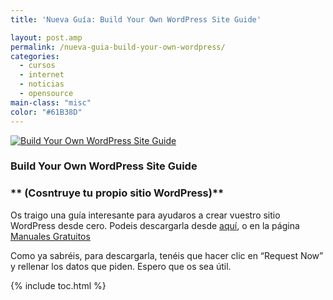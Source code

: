 ```yaml
---
title: 'Nueva Guía: Build Your Own WordPress Site Guide'

layout: post.amp
permalink: /nueva-guia-build-your-own-wordpress/
categories:
  - cursos
  - internet
  - noticias
  - opensource
main-class: "misc"
color: "#61B38D"
---
```

[![Build Your Own WordPress Site Guide][1]][2]

### **Build Your Own WordPress Site Guide**

### ** (Cosntruye tu propio sitio WordPress)**

Os traigo una guía interesante para ayudaros a crear vuestro sitio WordPress desde cero. Podeis descargarla desde [aquí][2], o en la página [Manuales Gratuitos][3]

Como ya sabréis, para descargarla, tenéis que hacer clic en &#8220;Request Now&#8221; y rellenar los datos que piden. Espero que os sea útil.



 [1]: http://img.tradepub.com/free/w_make09/assets/img/w_make09c.gif "Build Your Own WordPress Site Guide"
 [2]: http://elbauldelprogramador.tradepub.com/c/pubRD.mpl?sr=oc&_t=oc:&pc;=w_make09/prgm.cgi
 [3]: http://bashyc.blogspot.com/p/guias-gratuitas.html

{% include toc.html %}

